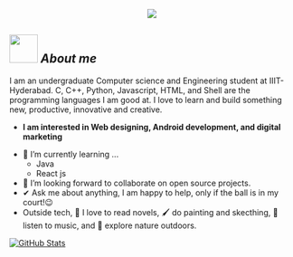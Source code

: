 <p align = center ><img src="https://github.com/user-attachments/assets/84a18cf1-aefe-4f91-bb30-561809e10a28"> 
</p>

## <img src="https://media.tenor.com/2l4-h42qnmcAAAAj/toothless-dancing-toothless.gif" width="50px">&nbsp;***About me***

I am an undergraduate Computer science and Engineering student at IIIT-Hyderabad. C, C++, Python, Javascript, HTML, and Shell are the programming languages I am good at. I love to learn and build something new, productive, innovative and creative.
* **I am interested in Web designing, Android development, and digital marketing**
- 🌱 I’m currently learning ...
  - Java
  - React js
- 👯 I’m looking forward to collaborate on open source projects.
- ✔ Ask me about anything, I am happy to help, only if the ball is in my court!😉<br>
- Outside tech, 📖 I love to read novels, 🖌️ do painting and skecthing, 🎵 listen to music, and 🌴 explore nature outdoors.
<!--- 📫 Reach out to me at: <a href="bhargavi.kurukunda@students.iiit.ac.in">bhargavi.kurukunda@students.iiit.ac.in</a>-->

<div>
  <p>
    <a href="https://github.com/MarcosBGDev/KDD_Process">
      <img src="https://github-readme-stats.vercel.app/api/pin/?username=Bhargavi-hash&repo=HotelFranchiseDBMS" alt="GitHub Stats" />
    </a>
  </p>
</div>
<!--!
![imagen](https://github.com/user-attachments/assets/84a18cf1-aefe-4f91-bb30-561809e10a28)

**MarcosBGDev/MarcosBGDev** is a ✨ _special_ ✨ repository because its `README.md` (this file) appears on your GitHub profile.
![imagen](https://github.com/user-attachments/assets/d16297dd-f0b4-4ef9-8fa0-64454127ebc2)

Here are some ideas to get you started:

- 🔭 I’m currently working on ...

- 🌱 I’m currently learning ...
- 👯 I’m looking to collaborate on ...
- 🤔 I’m looking for help with ...
- 💬 Ask me about ...
- 📫 How to reach me: ...
- 😄 Pronouns: ...
- ⚡ Fun fact: ...
-->
